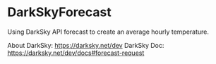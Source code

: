 # DarkSkyForecast
Using DarkSky API forecast to create an average hourly temperature.

About DarkSky: https://darksky.net/dev
DarkSky Doc: https://darksky.net/dev/docs#forecast-request

